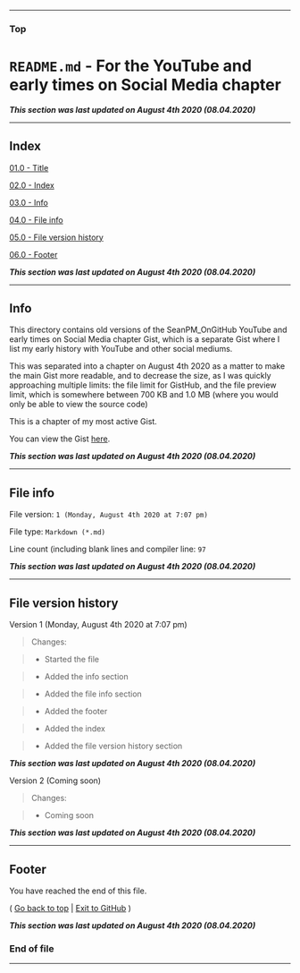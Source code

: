
***

### Top

# `README.md` - For the YouTube and early times on Social Media chapter

***This section was last updated on August 4th 2020 (08.04.2020)***

***

## Index

[01.0 - Title](#Top)

[02.0 - Index](#Index)

[03.0 - Info](#Info)

[04.0 - File info](#File-info)

[05.0 - File version history](#File-version-history)

[06.0 - Footer](#Footer)

***This section was last updated on August 4th 2020 (08.04.2020)***

***

## Info

This directory contains old versions of the SeanPM_OnGitHub YouTube and early times on Social Media chapter Gist, which is a separate Gist where I list my early history with YouTube and other social mediums.

This was separated into a chapter on August 4th 2020 as a matter to make the main Gist more readable, and to decrease the size, as I was quickly approaching multiple limits: the file limit for GistHub, and the file preview limit, which is somewhere between 700 KB and 1.0 MB (where you would only be able to view the source code)

This is a chapter of my most active Gist.

You can view the Gist [here](https://gist.github.com/seanpm2001/fa39eab00f22daba8b50e72aa7962891/).

***This section was last updated on August 4th 2020 (08.04.2020)***

***

## File info

File version: `1 (Monday, August 4th 2020 at 7:07 pm)`

File type: `Markdown (*.md)`

Line count (including blank lines and compiler line: `97`

***This section was last updated on August 4th 2020 (08.04.2020)***

***

## File version history

Version 1 (Monday, August 4th 2020 at 7:07 pm)

> Changes:

> * Started the file

> * Added the info section

> * Added the file info section

> * Added the footer

> * Added the index

> * Added the file version history section

***This section was last updated on August 4th 2020 (08.04.2020)***

Version 2 (Coming soon)

> Changes:

> * Coming soon

***This section was last updated on August 4th 2020 (08.04.2020)***

***

## Footer

You have reached the end of this file.

( [Go back to top](#Top) | [Exit to GitHub](https://github.com) )

***This section was last updated on August 4th 2020 (08.04.2020)***

### End of file

***
